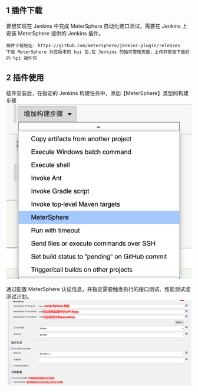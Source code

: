 ## 1 插件下载
要想实现在 Jenkins 中完成 MeterSphere 自动化接口测试，需要在 Jenkins 上安装 MeterSphere 提供的 Jenkins 插件。
```
插件下载地址: https://github.com/metersphere/jenkins-plugin/releases
下载 MeterSphere 对应版本的 hpi 包,在 Jenkins 的插件管理页面，上传并安装下载好的 hpi 插件包
```

## 2 插件使用
插件安装后，在指定的 Jenkins 构建任务中，添加【MeterSphere】类型的构建步骤
![录制](../../img/user_manual/plugin_use/jenkins_plugin/add_jenkins_1.png)

通过配置 MeterSphere 认证信息，并指定需要触发执行的接口测试、性能测试或测试计划。
![](../../img/user_manual/plugin_use/jenkins_plugin/add_jenkins_2.png)
